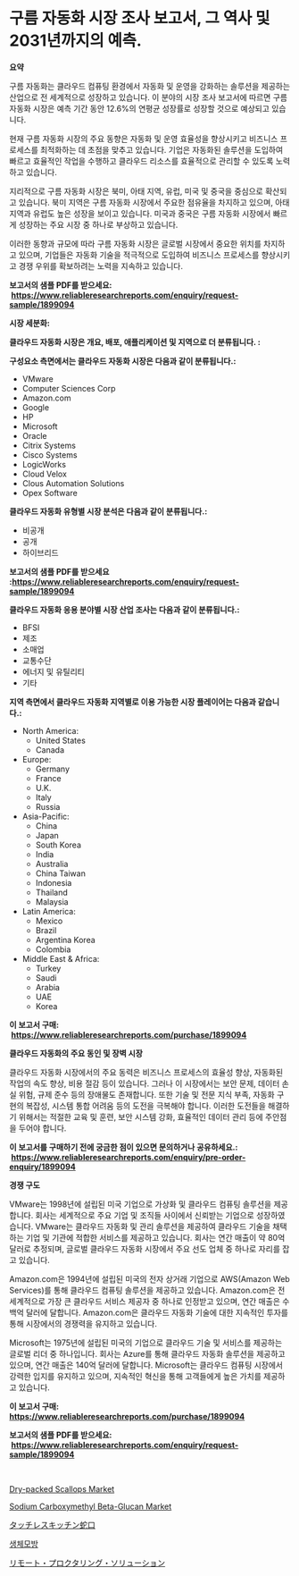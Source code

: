 <p><h1>구름 자동화 시장 조사 보고서, 그 역사 및 2031년까지의 예측.</h1></p><p><strong>요약</strong></p>
<p><p>구름 자동화는 클라우드 컴퓨팅 환경에서 자동화 및 운영을 강화하는 솔루션을 제공하는 산업으로 전 세계적으로 성장하고 있습니다. 이 분야의 시장 조사 보고서에 따르면 구름 자동화 시장은 예측 기간 동안 12.6%의 연평균 성장률로 성장할 것으로 예상되고 있습니다.</p><p>현재 구름 자동화 시장의 주요 동향은 자동화 및 운영 효율성을 향상시키고 비즈니스 프로세스를 최적화하는 데 초점을 맞추고 있습니다. 기업은 자동화된 솔루션을 도입하여 빠르고 효율적인 작업을 수행하고 클라우드 리소스를 효율적으로 관리할 수 있도록 노력하고 있습니다.</p><p>지리적으로 구름 자동화 시장은 북미, 아태 지역, 유럽, 미국 및 중국을 중심으로 확산되고 있습니다. 북미 지역은 구름 자동화 시장에서 주요한 점유율을 차지하고 있으며, 아태 지역과 유럽도 높은 성장을 보이고 있습니다. 미국과 중국은 구름 자동화 시장에서 빠르게 성장하는 주요 시장 중 하나로 부상하고 있습니다.</p><p>이러한 동향과 규모에 따라 구름 자동화 시장은 글로벌 시장에서 중요한 위치를 차지하고 있으며, 기업들은 자동화 기술을 적극적으로 도입하여 비즈니스 프로세스를 향상시키고 경쟁 우위를 확보하려는 노력을 지속하고 있습니다.</p></p>
<p><strong>보고서의 샘플 PDF를 받으세요: &nbsp;<a href="https://www.reliableresearchreports.com/enquiry/request-sample/1899094">https://www.reliableresearchreports.com/enquiry/request-sample/1899094</a></strong></p>
<p><strong>시장 세분화:</strong></p>
<p><strong> 클라우드 자동화 시장은 개요, 배포, 애플리케이션 및 지역으로 더 분류됩니다. :</strong></p>
<p><strong>구성요소 측면에서는 클라우드 자동화 시장은 다음과 같이 분류됩니다.:</strong></p>
<p><ul><li>VMware</li><li>Computer Sciences Corp</li><li>Amazon.com</li><li>Google</li><li>HP</li><li>Microsoft</li><li>Oracle</li><li>Citrix Systems</li><li>Cisco Systems</li><li>LogicWorks</li><li>Cloud Velox</li><li>Clous Automation Solutions</li><li>Opex Software</li></ul></p>
<p><strong> 클라우드 자동화 유형별 시장 분석은 다음과 같이 분류됩니다.:</strong></p>
<p><ul><li>비공개</li><li>공개</li><li>하이브리드</li></ul></p>
<p><strong>보고서의 샘플 PDF를 받으세요 :<a href="https://www.reliableresearchreports.com/enquiry/request-sample/1899094">https://www.reliableresearchreports.com/enquiry/request-sample/1899094</a></strong></p>
<p><strong> 클라우드 자동화 응용 분야별 시장 산업 조사는 다음과 같이 분류됩니다.:</strong></p>
<p><ul><li>BFSI</li><li>제조</li><li>소매업</li><li>교통수단</li><li>에너지 및 유틸리티</li><li>기타</li></ul></p>
<p><strong>지역 측면에서 클라우드 자동화 지역별로 이용 가능한 시장 플레이어는 다음과 같습니다.:</strong></p>
<p><ul>
    <li>
        North America:
        <ul>
            <li>United States</li>
            <li>Canada</li>
        </ul>
    </li>
    <li>
        Europe:
        <ul>
            <li>Germany</li>
            <li>France</li>
            <li>U.K.</li>
            <li>Italy</li>
            <li>Russia</li>
        </ul>
    </li>
    <li>
        Asia-Pacific:
        <ul>
            <li>China</li>
            <li>Japan</li>
            <li>South Korea</li>
            <li>India</li>
            <li>Australia</li>
            <li>China Taiwan</li>
            <li>Indonesia</li>
            <li>Thailand</li>
            <li>Malaysia</li>
        </ul>
    </li>
    <li>
        Latin America:
        <ul>
            <li>Mexico</li>
            <li>Brazil</li>
            <li>Argentina Korea</li>
            <li>Colombia</li>
        </ul>
    </li>
    <li>
        Middle East & Africa:
        <ul>
            <li>Turkey</li>
            <li>Saudi</li>
            <li>Arabia</li>
            <li>UAE</li>
            <li>Korea</li>
        </ul>
    </li>
    </ul></p>
<p><strong>이 보고서 구매: &nbsp;<a href="https://www.reliableresearchreports.com/purchase/1899094">https://www.reliableresearchreports.com/purchase/1899094</a></strong></p>
<p><strong>클라우드 자동화의 주요 동인 및 장벽 시장</strong></p>
<p><p>클라우드 자동화 시장에서의 주요 동력은 비즈니스 프로세스의 효율성 향상, 자동화된 작업의 속도 향상, 비용 절감 등이 있습니다. 그러나 이 시장에서는 보안 문제, 데이터 손실 위험, 규제 준수 등의 장애물도 존재합니다. 또한 기술 및 전문 지식 부족, 자동화 구현의 복잡성, 시스템 통합 어려움 등의 도전을 극복해야 합니다. 이러한 도전들을 해결하기 위해서는 적절한 교육 및 훈련, 보안 시스템 강화, 효율적인 데이터 관리 등에 주안점을 두어야 합니다.</p></p>
<p><strong>이 보고서를 구매하기 전에 궁금한 점이 있으면 문의하거나 공유하세요.: &nbsp;<a href="https://www.reliableresearchreports.com/enquiry/pre-order-enquiry/1899094">https://www.reliableresearchreports.com/enquiry/pre-order-enquiry/1899094</a></strong></p>
<p><strong>경쟁 구도</strong></p>
<p><p>VMware는 1998년에 설립된 미국 기업으로 가상화 및 클라우드 컴퓨팅 솔루션을 제공합니다. 회사는 세계적으로 주요 기업 및 조직들 사이에서 신뢰받는 기업으로 성장하였습니다. VMware는 클라우드 자동화 및 관리 솔루션을 제공하여 클라우드 기술을 채택하는 기업 및 기관에 적합한 서비스를 제공하고 있습니다. 회사는 연간 매출이 약 80억 달러로 추정되며, 글로벌 클라우드 자동화 시장에서 주요 선도 업체 중 하나로 자리를 잡고 있습니다.</p><p>Amazon.com은 1994년에 설립된 미국의 전자 상거래 기업으로 AWS(Amazon Web Services)를 통해 클라우드 컴퓨팅 솔루션을 제공하고 있습니다. Amazon.com은 전 세계적으로 가장 큰 클라우드 서비스 제공자 중 하나로 인정받고 있으며, 연간 매출은 수백억 달러에 달합니다. Amazon.com은 클라우드 자동화 기술에 대한 지속적인 투자를 통해 시장에서의 경쟁력을 유지하고 있습니다.</p><p>Microsoft는 1975년에 설립된 미국의 기업으로 클라우드 기술 및 서비스를 제공하는 글로벌 리더 중 하나입니다. 회사는 Azure를 통해 클라우드 자동화 솔루션을 제공하고 있으며, 연간 매출은 140억 달러에 달합니다. Microsoft는 클라우드 컴퓨팅 시장에서 강력한 입지를 유지하고 있으며, 지속적인 혁신을 통해 고객들에게 높은 가치를 제공하고 있습니다.</p></p>
<p><strong>이 보고서 구매: &nbsp; <a href="https://www.reliableresearchreports.com/purchase/1899094">https://www.reliableresearchreports.com/purchase/1899094</a></strong></p>
<p><strong>보고서의 샘플 PDF를 받으세요: &nbsp;<a href="https://www.reliableresearchreports.com/enquiry/request-sample/1899094">https://www.reliableresearchreports.com/enquiry/request-sample/1899094</a></strong><strong></strong></p>
<p>&nbsp;</p>
<p><p><a href="https://view.publitas.com/reportprime-1/dry-packed-scallops-market-provides-a-comprehensive-analysis-including-a-macro-overview-of-the-market-as-well-as-micro-details-such-as-market-size-and-competitive-landscape/">Dry-packed Scallops Market</a></p><p><a href="https://issuu.com/reportprime-2/docs/sodium-carboxymethyl-beta-glucan-market-size-2030.">Sodium Carboxymethyl Beta-Glucan Market</a></p><p><a href="https://github.com/adcxff01450218/Market-Research-Report-List-1/blob/main/84456531865.md">タッチレスキッチン蛇口</a></p><p><a href="https://github.com/vsn7qpua81q/Market-Research-Report-List-1/blob/main/91240721527.md">생체모방</a></p><p><a href="https://medium.com/@edmondg3yrtreenfelder8956/%E3%83%AA%E3%83%A2%E3%83%BC%E3%83%88%E7%9B%A3%E7%9D%A3%E3%82%BD%E3%83%AA%E3%83%A5%E3%83%BC%E3%82%B7%E3%83%A7%E3%83%B3%E5%B8%82%E5%A0%B4-%E7%A8%AE%E9%A1%9E-%E3%82%A2%E3%83%97%E3%83%AA%E3%82%B1%E3%83%BC%E3%82%B7%E3%83%A7%E3%83%B3-%E5%9C%B0%E7%90%86%E3%81%AB%E3%82%88%E3%82%8B%E5%8C%85%E6%8B%AC%E7%9A%84%E3%81%AA%E8%A9%95%E4%BE%A1-c3325017956d">リモート・プロクタリング・ソリューション</a></p></p>